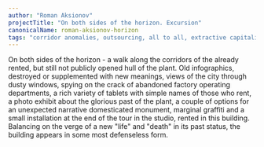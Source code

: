 ```yaml
---
author: "Roman Aksionov"
projectTitle: "On both sides of the horizon. Excursion"
canonicalName: roman-aksionov-horizon
tags: "corridor anomalies, outsourcing, all to all, extractive capitalism, left melancholy, production drama, spontaneous grassroots alternative, exploitation of hidden motivation, practice of small movements, national academy of sciences as witch, self-destructing structures, repetition, alienation"
---
```

On both sides of the horizon - a walk along the corridors of the already rented, but still not publicly opened hull of the plant. Old infographics, destroyed or supplemented with new meanings, views of the city through dusty windows, spying on the crack of abandoned factory operating departments, a rich variety of tablets with simple names of those who rent, a photo exhibit about the glorious past of the plant, a couple of options for an unexpected narrative domesticated monument, marginal graffiti and a small installation at the end of the tour in the studio, rented in this building. Balancing on the verge of a new "life" and "death" in its past status, the building appears in some most defenseless form.
